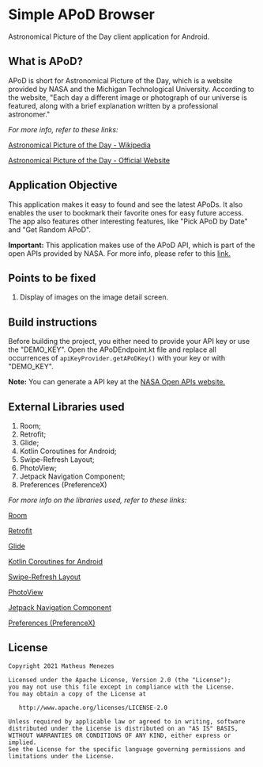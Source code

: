 # Simple APoD Browser
Astronomical Picture of the Day client application for Android.

## What is APoD?
APoD is short for Astronomical Picture of the Day, which is a website provided by NASA and 
the Michigan Technological University. According to the website, "Each day a different image or
photograph of our universe is featured, along with a brief explanation written by a professional
astronomer."

*For more info, refer to these links:*
<p><a href="https://en.wikipedia.org/wiki/Astronomy_Picture_of_the_Day">Astronomical Picture of the Day - Wikipedia</a></p>
<p><a href="https://apod.nasa.gov/apod/astropix.html">Astronomical Picture of the Day - Official Website</a></p>

## Application Objective
This application makes it easy to found and see the latest APoDs. It also enables the user to 
bookmark their favorite ones for easy future access. The app also features other interesting 
features, like "Pick APoD by Date" and "Get Random APoD".

**Important:** 
This application makes use of the APoD API, which is part of the open APIs provided by NASA.
For more info, please refer to this <a href="https://api.nasa.gov/">link.</a>

## Points to be fixed
1. Display of images on the image detail screen.

## Build instructions
Before building the project, you either need to provide your API key or use the "DEMO_KEY".
Open the APoDEndpoint.kt file and replace all occurrences of ```apiKeyProvider.getAPoDKey()``` with your key or with "DEMO_KEY".

**Note:** You can generate a API key at the <a href="https://api.nasa.gov/">NASA Open APIs website.</a>

## External Libraries used 
1. Room;
2. Retrofit;
3. Glide;
4. Kotlin Coroutines for Android;
5. Swipe-Refresh Layout;
6. PhotoView;
7. Jetpack Navigation Component;
8. Preferences (PreferenceX)

*For more info on the libraries used, refer to these links:*
<p><a href="https://developer.android.com/training/data-storage/room/">Room</a></p>
<p><a href="https://square.github.io/retrofit/">Retrofit</a></p>
<p><a href="https://github.com/bumptech/glide">Glide</a></p>
<p><a href="https://developer.android.com/kotlin/coroutines">Kotlin Coroutines for Android</a></p>
<p><a href="https://developer.android.com/jetpack/androidx/releases/swiperefreshlayout">Swipe-Refresh Layout</a></p>
<p><a href="https://github.com/Baseflow/PhotoView">PhotoView</a></p>
<p><a href="https://developer.android.com/guide/navigation/navigation-getting-started">Jetpack Navigation Component</a></p>
<p><a href="https://developer.android.com/jetpack/androidx/releases/preference/">Preferences (PreferenceX)</a></p>

## License
```
Copyright 2021 Matheus Menezes

Licensed under the Apache License, Version 2.0 (the "License");
you may not use this file except in compliance with the License.
You may obtain a copy of the License at

   http://www.apache.org/licenses/LICENSE-2.0

Unless required by applicable law or agreed to in writing, software
distributed under the License is distributed on an "AS IS" BASIS,
WITHOUT WARRANTIES OR CONDITIONS OF ANY KIND, either express or implied.
See the License for the specific language governing permissions and
limitations under the License.
```
